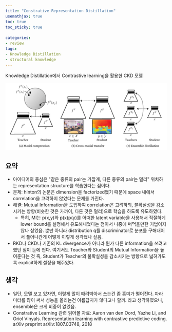 ```yaml
---
title: "Constrative Representation Distillation"
usemathjax: true
toc: true
toc_sticky: true

categories:
- review
tags:
- Knowledge Distillation
- structural knowledge
---
```




Knowledge Distillation에서 Contrastive learning을 활용한 CKD 모델

![CKD](/assets/images/2020-03-16-constrative-kd/CKD.png)



## 요약

* 아이디어의 중심은 "같은 종류의 pair는 가깝게, 다른 종류의 pair는 멀리" 위치하는 representation structure를 학습한다는 점이다.
* 문제: hinton의 논문은 dimension을 factorized했기 때문에 space 내에서 correlation을 고려하지 않았다는 문제를 가진다.
* 해결: Mutual Information을 도입하여 correlation은 고려하되, 불확실성을 감소시키는 방향(비슷한 것은 가까이, 다른 것은 멀리)으로 학습을 하도록 유도하였다.
  * 특히, MI는 p(x,y)와 p(x)p(y)를 어떠한 latent variable을 사용해서 적절하게 lower bound를 설정해서 유도해내었다는 점이서 나중에 써먹을만한 기법이지 않나 싶었음. 뿐만 아니라 distribution q를 discriminator로 분포를 구해내어서 풀어나간게 어떻게 이렇게 생각했나 싶음.
* RKD나 CKD나 기존의 KL divergence가 아니라 뭔가 다른 information을 쓰려고 했던 점이 눈에 띈다. 여기서도 Teacher와 Student의 Mutual Information을 높여준다는 것 즉, Student가 Teacher의 불확실성을 감소시키는 방향으로 넓혀가도록 explicit하게 설정을 해주었다.



## 생각

* 일단, 모델 보고 있자면, 이렇게 많이 때려박아서 쓰는건 좀 흥미가 떨어진다. 파라미터를 많이 써서 성능을 올리는건 아름답지가 않다고나 할까. 라고 생각하였으나, ensemble은 크게 비중이 없었음.
* Constrative Learning 관련 읽어볼 자료: Aaron van den Oord, Yazhe Li, and Oriol Vinyals. Representation learning with contrastive predictive coding. arXiv preprint arXiv:1807.03748, 2018
